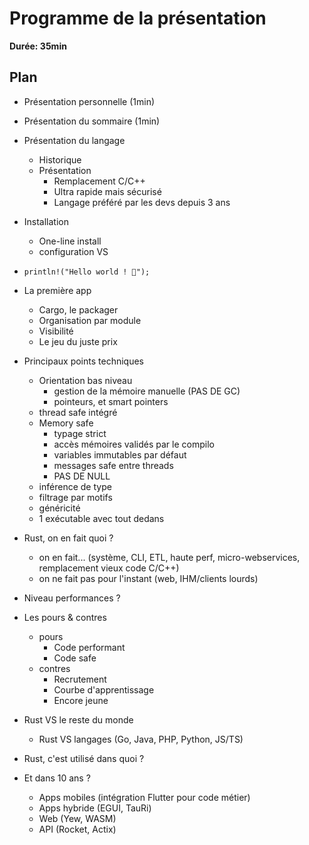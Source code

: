 # Programme de la présentation

**Durée: 35min**

## Plan

* Présentation personnelle (1min)

* Présentation du sommaire (1min)

* Présentation du langage
    * Historique
    * Présentation
        * Remplacement C/C++
        * Ultra rapide mais sécurisé
        * Langage préféré par les devs depuis 3 ans

* Installation
    * One-line install
    * configuration VS

* `println!("Hello world ! 🦀");`

* La première app
    * Cargo, le packager
    * Organisation par module
    * Visibilité
    * Le jeu du juste prix

* Principaux points techniques
    * Orientation bas niveau
        * gestion de la mémoire manuelle (PAS DE GC)
        * pointeurs, et smart pointers
    * thread safe intégré
    * Memory safe
        * typage strict
        * accès mémoires validés par le compilo
        * variables immutables par défaut
        * messages safe entre threads
        * PAS DE NULL
    * inférence de type
    * filtrage par motifs
    * généricité
    * 1 exécutable avec tout dedans

* Rust, on en fait quoi ?
    * on en fait... (système, CLI, ETL, haute perf, micro-webservices, remplacement vieux code C/C++)
    * on ne fait pas pour l'instant (web, IHM/clients lourds)

* Niveau performances ?

* Les pours & contres
    * pours
        * Code performant
        * Code safe
    * contres
        * Recrutement
        * Courbe d'apprentissage
        * Encore jeune

* Rust VS le reste du monde
    * Rust VS langages (Go, Java, PHP, Python, JS/TS)

* Rust, c'est utilisé dans quoi ?

* Et dans 10 ans ?
    * Apps mobiles (intégration Flutter pour code métier)
    * Apps hybride (EGUI, TauRi)
    * Web (Yew, WASM)
    * API (Rocket, Actix)